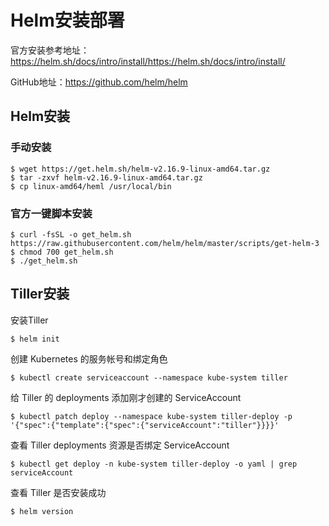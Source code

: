 # Helm安装部署



官方安装参考地址：https://helm.sh/docs/intro/install/https://helm.sh/docs/intro/install/

GitHub地址：https://github.com/helm/helm



## Helm安装

### 手动安装

```shell
$ wget https://get.helm.sh/helm-v2.16.9-linux-amd64.tar.gz
$ tar -zxvf helm-v2.16.9-linux-amd64.tar.gz
$ cp linux-amd64/heml /usr/local/bin
```



### 官方一键脚本安装

```shell
$ curl -fsSL -o get_helm.sh https://raw.githubusercontent.com/helm/helm/master/scripts/get-helm-3
$ chmod 700 get_helm.sh
$ ./get_helm.sh
```



## Tiller安装

安装Tiller

```shell
$ helm init
```

创建 Kubernetes 的服务帐号和绑定角色

```shell
$ kubectl create serviceaccount --namespace kube-system tiller
```

给 Tiller 的 deployments 添加刚才创建的 ServiceAccount

```
$ kubectl patch deploy --namespace kube-system tiller-deploy -p '{"spec":{"template":{"spec":{"serviceAccount":"tiller"}}}}'
```

查看 Tiller deployments 资源是否绑定 ServiceAccount

```shell
$ kubectl get deploy -n kube-system tiller-deploy -o yaml | grep serviceAccount
```

查看 Tiller 是否安装成功

```shell
$ helm version 
```

